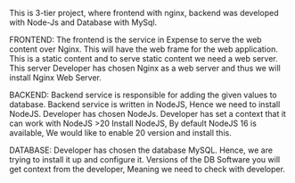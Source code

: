This is 3-tier project, where frontend with nginx, backend was developed with Node-Js and Database with MySql.

FRONTEND:
The frontend is the service in Expense to serve the web content over Nginx. This will have the web frame for the web application.
This is a static content and to serve static content we need a web server. This server Developer has chosen Nginx as a web server and thus we will install Nginx Web Server.

BACKEND:
Backend service is responsible for adding the given values to database. Backend service is written in NodeJS, Hence we need to install NodeJS.
Developer has chosen NodeJs. Developer has set a context that it can work with NodeJS >20
Install NodeJS, By default NodeJS 16 is available, We would like to enable 20 version and install this.

DATABASE:
Developer has chosen the database MySQL. Hence, we are trying to install it up and configure it.
Versions of the DB Software you will get context from the developer, Meaning we need to check with developer.

